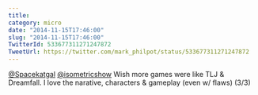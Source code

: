 ```yaml
---
title: 
category: micro
date: "2014-11-15T17:46:00"
slug: "2014-11-15T17:46:00"
TwitterId: 533677311271247872
TweetUrl: https://twitter.com/mark_philpot/status/533677311271247872
---
```


[@Spacekatgal](https://twitter.com/Spacekatgal)
[@isometricshow](https://twitter.com/isometricshow) Wish more games were like
TLJ &amp; Dreamfall. I love the narative, characters &amp; gameplay (even w/
flaws) (3/3)
